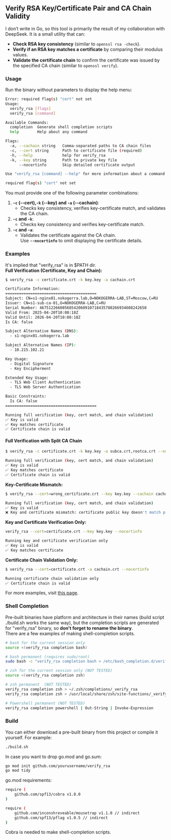 ## Verify RSA Key/Certificate Pair and CA Chain Validity  

I don’t write in Go, so this tool is primarily the result of my collaboration with DeepSeek. It is a small utility that can:  

- **Check RSA key consistency** (similar to `openssl rsa -check`).  
- **Verify if an RSA key matches a certificate** by comparing their modulus values.  
- **Validate the certificate chain** to confirm the certificate was issued by the specified CA chain (similar to `openssl verify`).  

### Usage  

Run the binary without parameters to display the help menu:

```sh
Error: required flag(s) "cert" not set
Usage:
  verify_rsa [flags]
  verify_rsa [command]

Available Commands:
  completion  Generate shell completion scripts
  help        Help about any command

Flags:
  -a, --cachain string   Comma-separated paths to CA chain files
  -c, --cert string      Path to certificate file (required)
  -h, --help             help for verify_rsa
  -k, --key string       Path to private key file
      --nocertinfo       Skip detailed certificate output

Use "verify_rsa [command] --help" for more information about a command.

required flag(s) "cert" not set
```

You must provide one of the following parameter combinations:  

1. **`-c` (--cert),`-k` (--key) and `-a` (--cachain)**:  
   - Checks key consistency, verifies key-certificate match, and validates the CA chain.
2. **`-c` and `-k`**:  
   - Checks key consistency and verifies key-certificate match.  
3. **`-c` and `-a`**:  
   - Validates the certificate against the CA chain.</br>
Use **`--nocertinfo`** to omit displaying the certificate details.

### Examples  
It's implied that "verify_rsa" is in $PATH dir.</br>
**Full Verification (Certificate, Key and Chain):**
```sh
$ verify_rsa -c certificate.crt -k key.key -a cachain.crt 

Certificate Information:
========================================
Subject: CN=s1-nginx01.nokogerra.lab,O=NOKOGERRA-LAB,ST=Moscow,C=RU
Issuer: CN=s1-sub-ca-01,O=NOKOGERRA-LAB,C=RU
Serial Number: 46751226600568542060910718435780266934608242650
Valid From: 2025-04-20T10:08:18Z
Valid Until: 2026-04-20T10:08:18Z
Is CA: false

Subject Alternative Names (DNS):
  - s1-nginx01.nokogerra.lab

Subject Alternative Names (IP):
  - 10.215.102.21

Key Usage:
  - Digital Signature
  - Key Encipherment

Extended Key Usage:
  - TLS Web Client Authentication
  - TLS Web Server Authentication

Basic Constraints:
  Is CA: false
========================================

Running full verification (key, cert match, and chain validation)
✅ Key is valid
✅ Key matches certificate
✅ Certificate chain is valid 
```

#### Full Verification with Split CA Chain  
```bash
$ verify_rsa -c certificate.crt -k key.key -a subca.crt,rootca.crt --nocertinfo 

Running full verification (key, cert match, and chain validation)
✅ Key is valid
✅ Key matches certificate
✅ Certificate chain is valid 
```

**Key-Certificate Mismatch:**
```sh
$ verify_rsa --cert=wrong_certificate.crt --key key.key --cachain cachain.crt --nocertinfo 

Running full verification (key, cert match, and chain validation)
✅ Key is valid
❌ Key and certificate mismatch: certificate public key doesn't match private key 
```

**Key and Certificate Verification Only:**  
```sh
verify_rsa --cert=certificate.crt --key key.key --nocertinfo 

Running key and certificate verification only
✅ Key is valid
✅ Key matches certificate 
```

**Certificate Chain Validation Only:**  
```sh
$ verify_rsa --cert=certificate.crt -a cachain.crt --nocertinfo 

Running certificate chain validation only
✅ Certificate chain is valid
```

For more examples, visit [this page](more_examples.md).

### Shell Completion
Pre-built binaries have platform and architecture in their names (build script ./build.sh works the same way), but the completion scripts are generated for "verify_rsa" binary, so **don't forget to rename the binary**.</br>
There are a few examples of making shell-completion scripts.
```sh
# bash for the current session only 
source <(verify_rsa completion bash)

# bash permanent (requires sudo/root)
sudo bash -c "verify_rsa completion bash > /etc/bash_completion.d/verify_rsa"

# zsh for the current session only (NOT TESTED)
source <(verify_rsa completion zsh)

# zsh permanent  (NOT TESTED)
verify_rsa completion zsh > ~/.zsh/completions/_verify_rsa
verify_rsa completion zsh > /usr/local/share/zsh/site-functions/_verify_rsa

# Powershell permanent (NOT TESTED)
verify_rsa completion powershell | Out-String | Invoke-Expression
```
### Build  

You can either download a pre-built binary from this project or compile it yourself. For example:  
```sh
./build.sh  
```
In case you want to drop go.mod and go.sum:
```sh
go mod init github.com/yourusername/verify_rsa
go mod tidy
```
go.mod requirements:
```sh
require (
	github.com/spf13/cobra v1.8.0
)

require (
	github.com/inconshreveable/mousetrap v1.1.0 // indirect
	github.com/spf13/pflag v1.0.5 // indirect
)
```
Cobra is needed to make shell-completion scripts.
